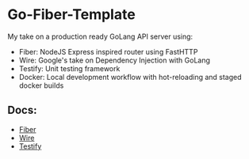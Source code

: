 # Go-Fiber-Template

My take on a production ready GoLang API server using:

- Fiber: NodeJS Express inspired router using FastHTTP
- Wire: Google's take on Dependency Injection with GoLang
- Testify: Unit testing framework
- Docker: Local development workflow with hot-reloading and staged docker builds

## Docs:

- [Fiber](https://gofiber.io/)
- [Wire](https://github.com/google/wire)
- [Testify](https://github.com/stretchr/testify)
